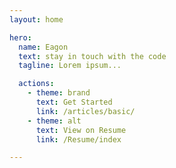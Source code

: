 ```yaml
---
layout: home

hero:
  name: Eagon
  text: stay in touch with the code
  tagline: Lorem ipsum...

  actions:
    - theme: brand
      text: Get Started
      link: /articles/basic/
    - theme: alt
      text: View on Resume
      link: /Resume/index

---
```

<script setup>
import home from './.vitepress/components/home.vue'
import githubCalendat from './.vitepress/components/githubCalendar/index.vue'
import team from './team/components/index.vue'

</script>

<home />
<githubCalendat/>
<team/>

<style lang="scss">

@import './index.scss';
@import './.vitepress/theme/custom.scss';
@import './public/font.scss'
</style>

